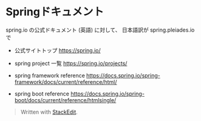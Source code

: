 # Springドキュメント

spring.io の公式ドキュメント (英語) に対して、
日本語訳が spring.pleiades.io で

- 公式サイトトップ
https://spring.io/

- spring project 一覧
https://spring.io/projects/

- spring framework reference
https://docs.spring.io/spring-framework/docs/current/reference/html/

- spring boot reference
https://docs.spring.io/spring-boot/docs/current/reference/htmlsingle/


> Written with [StackEdit](https://stackedit.io/).
<!--stackedit_data:
eyJoaXN0b3J5IjpbLTYyMzkwMTQ3MCwtMTY1NzEyNTM2MywxNT
Y5NjM2NDc1LDczMDk5ODExNl19
-->